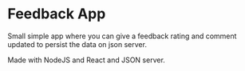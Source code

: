 # Feedback App


Small simple app where you can give a feedback rating and comment updated to persist the data on json server.

Made with NodeJS and React and JSON server.


